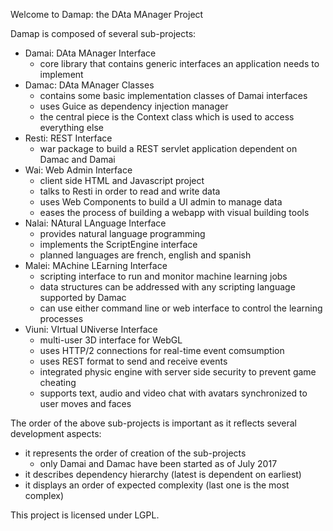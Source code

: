 
Welcome to Damap: the DAta MAnager Project

Damap is composed of several sub-projects:
- Damai: DAta MAnager Interface
  - core library that contains generic interfaces an application needs to implement
- Damac: DAta MAnager Classes
  - contains some basic implementation classes of Damai interfaces
  - uses Guice as dependency injection manager 
  - the central piece is the Context class which is used to access everything else
- Resti: REST Interface
  - war package to build a REST servlet application dependent on Damac and Damai
- Wai: Web Admin Interface
  - client side HTML and Javascript project
  - talks to Resti in order to read and write data
  - uses Web Components to build a UI admin to manage data
  - eases the process of building a webapp with visual building tools
- Nalai: NAtural LAnguage Interface
  - provides natural language programming
  - implements the ScriptEngine interface
  - planned languages are french, english and spanish
- Malei: MAchine LEarning Interface
  - scripting interface to run and monitor machine learning jobs
  - data structures can be addressed with any scripting language supported by Damac
  - can use either command line or web interface to control the learning processes
- Viuni: VIrtual UNiverse Interface
  - multi-user 3D interface for WebGL
  - uses HTTP/2 connections for real-time event comsumption
  - uses REST format to send and receive events
  - integrated physic engine with server side security to prevent game cheating
  - supports text, audio and video chat with avatars synchronized to user moves and faces

The order of the above sub-projects is important as it reflects several development aspects:
- it represents the order of creation of the sub-projects
  - only Damai and Damac have been started as of July 2017
- it describes dependency hierarchy (latest is dependent on earliest)
- it displays an order of expected complexity (last one is the most complex)

This project is licensed under LGPL.



